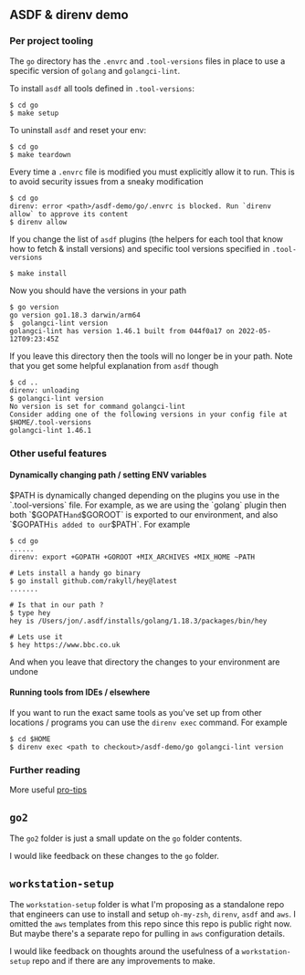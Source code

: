 ## ASDF & direnv demo


### Per project tooling

The `go` directory has the `.envrc` and `.tool-versions` files in place to use a specific version of `golang` and `golangci-lint`. 

To install `asdf` all tools defined in `.tool-versions`:
```shell
$ cd go 
$ make setup
```

To uninstall `asdf` and reset your env:
```shell
$ cd go
$ make teardown
```

Every time a `.envrc` file is modified you must explicitly allow it to run. This is to avoid security issues from a sneaky modification

```shell
$ cd go
direnv: error <path>/asdf-demo/go/.envrc is blocked. Run `direnv allow` to approve its content
$ direnv allow
```

If you change the list of `asdf` plugins (the helpers for each tool that know how to fetch & install versions) and specific tool versions specified in `.tool-versions`

```shell
$ make install
```

Now you should have the versions in your path 
```shell
$ go version
go version go1.18.3 darwin/arm64
$  golangci-lint version
golangci-lint has version 1.46.1 built from 044f0a17 on 2022-05-12T09:23:45Z
```

If you leave this directory then the tools will no longer be in your path. Note that you get some helpful explanation from `asdf` though
```shell
$ cd ..
direnv: unloading
$ golangci-lint version
No version is set for command golangci-lint
Consider adding one of the following versions in your config file at $HOME/.tool-versions
golangci-lint 1.46.1
```

### Other useful features
#### Dynamically changing path / setting ENV variables
$PATH is dynamically changed depending on the plugins you use in the `.tool-versions` file. For example, as we are using the `golang` plugin then both `$GOPATH` and `$GOROOT` is exported to our environment, and also `$GOPATH` is added to our `$PATH`. For example

```shell
$ cd go 
......
direnv: export +GOPATH +GOROOT +MIX_ARCHIVES +MIX_HOME ~PATH

# Lets install a handy go binary
$ go install github.com/rakyll/hey@latest
.......

# Is that in our path ?
$ type hey
hey is /Users/jon/.asdf/installs/golang/1.18.3/packages/bin/hey

# Lets use it
$ hey https://www.bbc.co.uk
```

And when you leave that directory the changes to your environment are undone

#### Running tools from IDEs / elsewhere
If you want to run the exact same tools as you've set up from other locations / programs you can use the `direnv exec` command. For example

```shell
$ cd $HOME
$ direnv exec <path to checkout>/asdf-demo/go golangci-lint version
```

### Further reading
More useful [pro-tips](https://github.com/asdf-community/asdf-direnv#pro-tips) 

## `go2`

The `go2` folder is just a small update on the `go` folder contents.

I would like feedback on these changes to the `go` folder.

## `workstation-setup`

The `workstation-setup` folder is what I'm proposing as a standalone repo that engineers can use to install and setup `oh-my-zsh`, `direnv`, `asdf` and `aws`. I omitted the `aws` templates from this repo since this repo is public right now. But maybe there's a separate repo for pulling in `aws` configuration details.

I would like feedback on thoughts around the usefulness of a `workstation-setup` repo and if there are any improvements to make.
